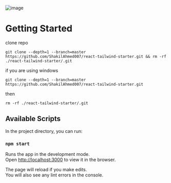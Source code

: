 ![image](https://user-images.githubusercontent.com/51516043/133356084-3706d9cd-5084-42ba-9dbf-6434e22ecb5f.png)
# Getting Started
clone repo

`git clone --depth=1 --branch=master https://github.com/ShakilAhmed007/react-tailwind-starter.git && rm -rf ./react-tailwind-starter/.git`

if you are using windows

`git clone --depth=1 --branch=master https://github.com/ShakilAhmed007/react-tailwind-starter.git`

then

`rm -rf ./react-tailwind-starter/.git`




## Available Scripts

In the project directory, you can run:

### `npm start`

Runs the app in the development mode.\
Open [http://localhost:3000](http://localhost:3000) to view it in the browser.

The page will reload if you make edits.\
You will also see any lint errors in the console.

